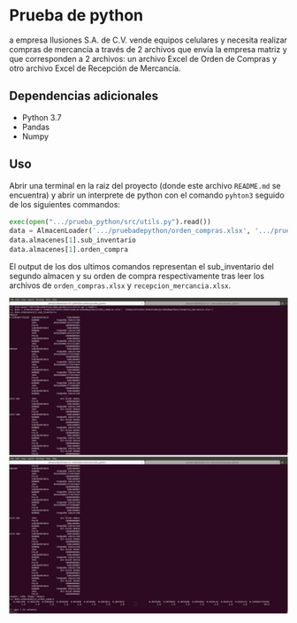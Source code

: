 # Prueba de python
a empresa Ilusiones S.A. de C.V. vende equipos celulares y necesita realizar compras de mercancía a través de 2 archivos que envía la empresa matriz y que corresponden a 2 archivos: un archivo Excel de Orden de Compras y otro archivo Excel de Recepción de Mercancía.

## Dependencias adicionales
- Python 3.7
- Pandas
- Numpy

## Uso
Abrir una terminal en la raiz del proyecto (donde este archivo `README.md` se encuentra) y abrir un interprete de python con el comando `pyhton3` seguido de los siguientes commandos:

```python
exec(open(".../prueba_python/src/utils.py").read())
data = AlmacenLoader('.../pruebadepython/orden_compras.xlsx', '.../pruebadepython/recepcion_mercancia.xlsx')
data.almacenes[1].sub_inventario
data.almacenes[1].orden_compra
```
El output de los dos ultimos comandos representan el sub_inventario del segundo almacen y su orden de compra respectivamente tras leer los archivos de `orden_compras.xlsx` y `recepcion_mercancia.xlsx`.


![ejemplo de output de .sub_inventario](imgs/sub_inventario.png)
![ejemplo de output de .orden_compra](imgs/orden_compra.png)
